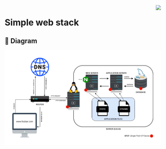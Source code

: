 <img  height="50px" align="right" src="https://apply.holbertonschool.com/holberton-logo.png">

# Simple web stack

## 📑 Diagram

<img align="center" src="https://raw.githubusercontent.com/fchavonet/holbertonschool-system_engineering-devops/main/web_infrastructure_design/assets/0-simple_web_stack.png">
